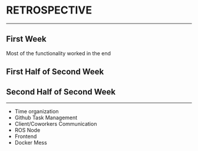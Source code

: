 # RETROSPECTIVE

---

## First Week

Most of the functionality worked in the end

## First Half of Second Week

## Second Half of Second Week

---

- Time organization
- Github Task Management
- Client/Coworkers Communication
- ROS Node
- Frontend
- Docker Mess
